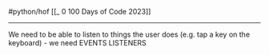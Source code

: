 #python/hof
[[_ 0 100 Days of Code 2023]]

---

We need to be able to listen to things the user does (e.g. tap a key on the keyboard) - we need EVENTS LISTENERS





